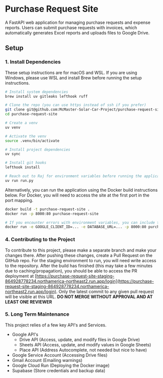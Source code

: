 # Purchase Request Site

A FastAPI web application for managing purchase requests and expense reports. Users can submit purchase requests with invoices, which automatically generates Excel reports and uploads files to Google Drive.

## Setup

### 1. Install Dependencies

These setup instructions are for macOS and WSL. If you are using Windows, please use WSL and install Brew before running the setup instructions.


```bash
# Install system dependencies
brew install uv gitleaks lefthook ruff

# Clone the repo (you can use https instead of ssh if you prefer)
git clone git@github.com:McMaster-Solar-Car-Project/purchase-request-site.git
cd purchase-request-site

# Create a venv
uv venv

# Activate the venv
source .venv/bin/activate

# Install project dependencies
uv sync

# Install git hooks
lefthook install

# Reach out to Raj for environment variables before running the application.
uv run run.py
```

Alternatively, you can run the application using the Docker build instructions below. For Docker, you will need to access the site at the first port in the port mapping.
```bash
docker build -t purchase-request-site .
docker run -p 8000:80 purchase-request-site

# If you encounter errors with environment variables, you can include them in the docker run command.
docker run -e GOOGLE_CLIENT_ID=... -e DATABASE_URL=... -p 8000:80 purchase-request-site

```

### 4. Contributing to the Project

To contribute to this project, please make a separate branch and make your changes there. After pushing these changes, create a Pull Request on the GitHub repo. For the staging environment to run, you will need write access to the repository. After the build has finished (this may take a few minutes due to caching/propagation), you should be able to access the PR deployment at [https://purchase-request-site-staging-864928778234.northamerica-northeast2.run.app/login](https://purchase-request-site-staging-864928778234.northamerica-northeast2.run.app/login). Only the latest commit to any given pull request will be visible at this URL. **DO NOT MERGE WITHOUT APPROVAL AND AT LEAST ONE REVIEWER**

### 5. Long Term Maintenance

This project relies of a few key API's and Services.

- Google API's
  - Drive API (Access, update, and modify files in Google Drive)
  - Sheets API (Access, update, and modify values in Google Sheets)
  - Place API (Address Autocomplete, not needed but nice to have)
- Google Service Account (Accessing Drive files)
- Gmail Account (Emailing warnings)
- Google Cloud Run (Deploying the Docker image)
- Supabase (Store credentials and backup data)
